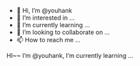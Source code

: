- 👋 Hi, I’m @youhank
- 👀 I’m interested in ...
- 🌱 I’m currently learning ...
- 💞️ I’m looking to collaborate on ...
- 📫 How to reach me ...

<!---
youhank/youhank is a ✨ special ✨ repository because its `README.md` (this file) appears on your GitHub profile.
You can click the Preview link to take a look at your changes.
--->
HI~~ I’m @youhank, I’m currently learning ...
